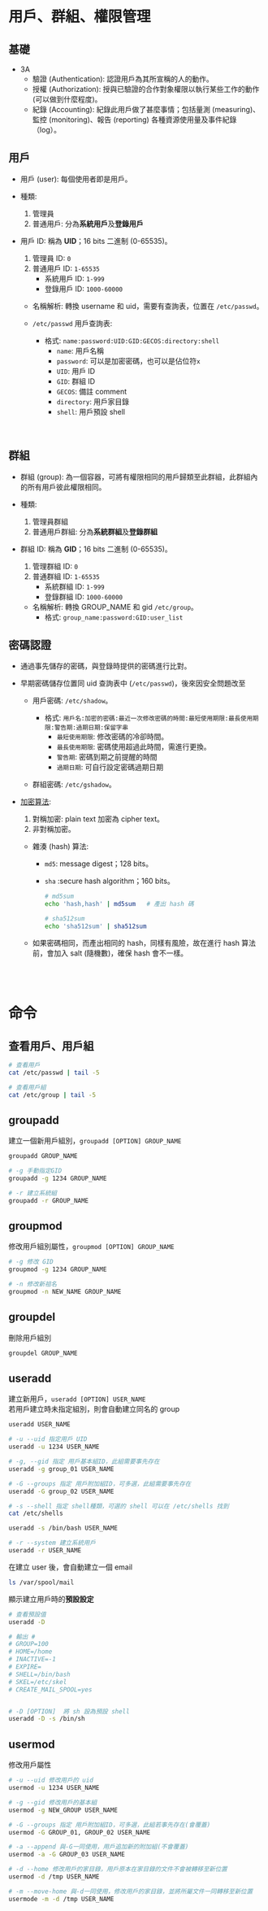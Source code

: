 # 用戶、群組、權限管理

## 基礎
* 3A
    * 驗證 (Authentication): 認證用戶為其所宣稱的人的動作。 
    * 授權 (Authorization): 授與已驗證的合作對象權限以執行某些工作的動作 (可以做到什麼程度)。
    * 紀錄 (Accounting): 紀錄此用戶做了甚麼事情；包括量測 (measuring)、監控 (monitoring)、報告 (reporting) 各種資源使用量及事件紀錄（log）。



## 用戶
* 用戶 (user): 每個使用者即是用戶。
* 種類: 
    1. 管理員
    2. 普通用戶: 分為**系統用戶**及**登錄用戶**

* 用戶 ID: 稱為 **UID**；16 bits 二進制 (0-65535)。
    1. 管理員 ID: `0`
    2. 普通用戶 ID: `1-65535`
        * 系統用戶 ID: `1-999`
        * 登錄用戶 ID: `1000-60000`
    
    * 名稱解析: 轉換 username 和 uid，需要有查詢表，位置在 `/etc/passwd`。

    * `/etc/passwd` 用戶查詢表: 
        * 格式: `name:password:UID:GID:GECOS:directory:shell`
            * `name`: 用戶名稱
            * `password`: 可以是加密密碼，也可以是佔位符`x`
            * `UID`: 用戶 ID
            * `GID`: 群組 ID
            * `GECOS`: 備註 comment
            * `directory`: 用戶家目錄
            * `shell`: 用戶預設 shell

<br/>

## 群組
* 群組 (group): 為一個容器，可將有權限相同的用戶歸類至此群組，此群組內的所有用戶彼此權限相同。
* 種類:
    1. 管理員群組
    2. 普通用戶群組: 分為**系統群組**及**登錄群組**

* 群組 ID: 稱為 **GID**；16 bits 二進制 (0-65535)。
    1. 管理群組 ID: `0`
    2. 普通群組 ID: `1-65535`
        * 系統群組 ID: `1-999`
        * 登錄群組 ID: `1000-60000`
    
    * 名稱解析: 轉換 GROUP_NAME 和 gid `/etc/group`。
        * 格式: `group_name:password:GID:user_list`


## 密碼認證
* 通過事先儲存的密碼，與登錄時提供的密碼進行比對。
* 早期密碼儲存位置同 uid 查詢表中 (`/etc/passwd`)，後來因安全問題改至
    * 用戶密碼: `/etc/shadow`。
        * 格式: `用戶名:加密的密碼:最近一次修改密碼的時間:最短使用期限:最長使用期限:警告期:過期日期:保留字串`
            * `最短使用期限`: 修改密碼的冷卻時間。
            * `最長使用期限`: 密碼使用超過此時間，需進行更換。
            * `警告期`: 密碼到期之前提醒的時間
            * `過期日期`: 可自行設定密碼過期日期

    * 群組密碼: `/etc/gshadow`。

* [加密算法](https://github.com/Liang60711/Note/blob/67087d3e3b2b3f70313359e635eb9e1cfec77e67/Basic/0_osi.md#ssl-%E5%8D%94%E5%AE%9A):
    1. 對稱加密: plain text 加密為 cipher text。
    2. 非對稱加密。

    * 雜湊 (hash) 算法:
        * `md5`: message digest；128 bits。
        * `sha` :secure hash algorithm；160 bits。

            ```sh
            # md5sum
            echo 'hash,hash' | md5sum   # 產出 hash 碼

            # sha512sum
            echo 'sha512sum' | sha512sum
            ```
    
    * 如果密碼相同，而產出相同的 hash，同樣有風險，故在進行 hash 算法前，會加入 salt (隨機數)，確保 hash 會不一樣。

<br/>

<br/>

# 命令
## 查看用戶、用戶組
```sh
# 查看用戶
cat /etc/passwd | tail -5

# 查看用戶組
cat /etc/group | tail -5
```


## groupadd
建立一個新用戶組別，`groupadd [OPTION] GROUP_NAME`
```sh
groupadd GROUP_NAME

# -g 手動指定GID
groupadd -g 1234 GROUP_NAME

# -r 建立系統組
groupadd -r GROUP_NAME
```
## groupmod
修改用戶組別屬性，`groupmod [OPTION] GROUP_NAME`
```sh
# -g 修改 GID
groupmod -g 1234 GROUP_NAME

# -n 修改新祖名
groupmod -n NEW_NAME GROUP_NAME
```

## groupdel
刪除用戶組別
```sh
groupdel GROUP_NAME
```



## useradd
建立新用戶，`useradd [OPTION] USER_NAME`  
若用戶建立時未指定組別，則會自動建立同名的 group
```sh
useradd USER_NAME

# -u --uid 指定用戶 UID
useradd -u 1234 USER_NAME

# -g, --gid 指定 用戶基本組ID，此組需要事先存在
useradd -g group_01 USER_NAME

# -G --groups 指定 用戶附加組ID，可多選，此組需要事先存在
useradd -G group_02 USER_NAME

# -s --shell 指定 shell種類，可選的 shell 可以在 /etc/shells 找到
cat /etc/shells

useradd -s /bin/bash USER_NAME

# -r --system 建立系統用戶
useradd -r USER_NAME
```
在建立 user 後，會自動建立一個 email 
```sh
ls /var/spool/mail
```
顯示建立用戶時的**預設設定**
```sh
# 查看預設值
useradd -D

# 輸出 #
# GROUP=100
# HOME=/home
# INACTIVE=-1
# EXPIRE=
# SHELL=/bin/bash
# SKEL=/etc/skel
# CREATE_MAIL_SPOOL=yes


# -D [OPTION]  將 sh 設為預設 shell
useradd -D -s /bin/sh
```

## usermod
修改用戶屬性
```sh
# -u --uid 修改用戶的 uid 
usermod -u 1234 USER_NAME

# -g --gid 修改用戶的基本組
usermod -g NEW_GROUP USER_NAME

# -G --groups 指定 用戶附加組ID，可多選，此組若事先存在(會覆蓋)
usermod -G GROUP_01, GROUP_02 USER_NAME

# -a --append 與-G一同使用，用戶追加新的附加組(不會覆蓋)
usermod -a -G GROUP_03 USER_NAME

# -d --home 修改用戶的家目錄，用戶原本在家目錄的文件不會被轉移至新位置
usermod -d /tmp USER_NAME

# -m --move-home 與-d一同使用，修改用戶的家目錄，並將所屬文件一同轉移至新位置
usermode -m -d /tmp USER_NAME
```